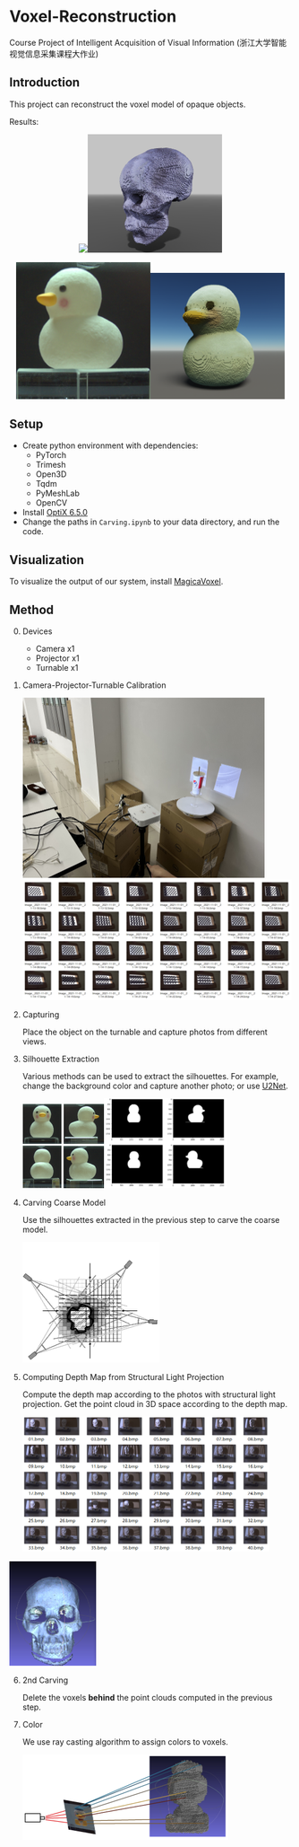 # Voxel-Reconstruction
Course Project of Intelligent Acquisition of Visual Information (浙江大学智能视觉信息采集课程大作业)

## Introduction

This project can reconstruct the voxel model of opaque objects.

Results:

<p>
    <center><img src="images/55.bmp" style="width:25vw;"><img src="images/Compare2.png" style="width:25vw;"></center>
</p>

<p>
    <center><img src="images/image-20211102181512350.png" style="width:25vw;"><img src="images/Duck1.png" style="width:25vw;"></center>
</p>

## Setup

- Create python environment with dependencies:
  - PyTorch
  - Trimesh
  - Open3D
  - Tqdm
  - PyMeshLab
  - OpenCV
- Install [OptiX 6.5.0](https://developer.nvidia.com/designworks/optix/downloads/legacy)
- Change the paths in `Carving.ipynb` to your data directory, and run the code.

## Visualization

To visualize the output of our system, install [MagicaVoxel](https://ephtracy.github.io/).

## Method

0. Devices
   - Camera x1
   - Projector x1
   - Turnable x1

1. Camera-Projector-Turnable Calibration

   <img src="images/image-20221203125821393.png" alt="image-20221203125821393" style="zoom:50%;" />

   <img src="images/image-20221203125755541.png" alt="image-20221203125755541" style="zoom: 50%;" />

2. Capturing

   Place the object on the turnable and capture photos from different views.

3. Silhouette Extraction

   Various methods can be used to extract the silhouettes. For example, change the background color and capture another photo; or use [U2Net](https://github.com/xuebinqin/U-2-Net).

   <img src="images/image-20211102180214541.png" alt="image-20211102180214541" style="zoom:25%;" /><img src="images/image-20211102175559264.png" alt="image-20211102175559264" style="zoom:25%;" />

4. Carving Coarse Model

   Use the silhouettes extracted in the previous step to carve the coarse model.

   <img src="images/6-Figure5-1.png" alt="6-Figure5-1" style="zoom: 50%;" />

5. Computing Depth Map from Structural Light Projection

   Compute the depth map according to the photos with structural light projection. Get the point cloud in 3D space according to the depth map.

   <img src="images/image-20221203131727047.png" alt="image-20221203131727047" style="zoom:50%;" />

<img src="images/image-20221203132620650.png" alt="image-20221203132620650" style="zoom: 30%;" />

6. 2nd Carving

   Delete the voxels **behind** the point clouds computed in the previous step.

7. Color

   We use ray casting algorithm to assign colors to voxels.

   <img src="images/image-20221203132940001.png" alt="image-20221203132940001" style="zoom:50%;" />
